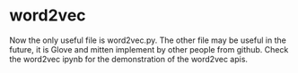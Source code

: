 # word2vec

Now the only useful file is word2vec.py. The other file may be useful in the future, it is Glove and mitten implement by other people from github. Check the word2vec ipynb for the demonstration of the word2vec apis.
